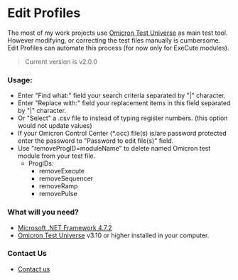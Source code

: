 # Edit Profiles #

The most of my work projects use [Omicron Test Universe](https://www.omicronenergy.com/en/products/test-universe/) as main test tool.  
However modifying, or correcting the test files manually is cumbersome.  
Edit Profiles can automate this process (for now only for ExeCute modules).  
> Current version is v2.0.0

### Usage: ###

* Enter "Find what:" field your search criteria separated by "|" character.
* Enter "Replace with:" field your replacement items in this field separated by "|" character.
* Or "Select" a .csv file to instead of typing register numbers. (this option would not update values)
* If your Omicron Control Center (*.occ) file(s) is/are password protected enter the password to "Password to edit file(s)" field.
* Use "removeProgID=moduleName" to delete named Omicron test module from your test file.
  * ProgIDs:
    * removeExecute
    * removeSequencer
    * removeRamp
    * removePulse

### What will you need? ###

* [Microsoft .NET Framework 4.7.2](https://dotnet.microsoft.com/download/dotnet-framework/net472)
* [Omicron Test Universe](https://www.omicronenergy.com/en/products/test-universe/) v3.10 or higher installed in your computer. 

### Contact Us ###

* [Contact us](http://www.beckwithelectric.com/)